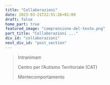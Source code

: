 ```yaml
---
title: "Collaborazioni"
date: 2023-03-21T22:51:26+01:00
draft: false
home_part: true
featured_image: "comprensione-del-testo.png"
part_title: "Collaborazioni ..."
div_id: "collaborazioni"
next_div_id: "post_section"
---
```


> Intranimam
>
> Centro per l’Autismo Territoriale (CAT)
>
> Mentecomportamento
